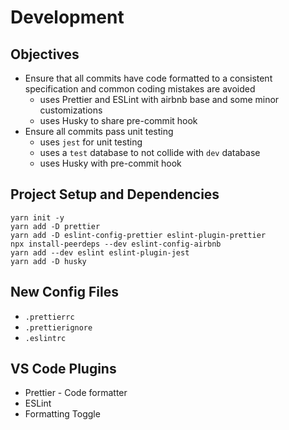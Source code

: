 # Development

## Objectives

-   Ensure that all commits have code formatted to a consistent specification and common coding mistakes are avoided
    -   uses Prettier and ESLint with airbnb base and some minor customizations
    -   uses Husky to share pre-commit hook
-   Ensure all commits pass unit testing
    -   uses `jest` for unit testing
    -   uses a `test` database to not collide with `dev` database
    -   uses Husky with pre-commit hook

## Project Setup and Dependencies

```shell
yarn init -y
yarn add -D prettier
yarn add -D eslint-config-prettier eslint-plugin-prettier
npx install-peerdeps --dev eslint-config-airbnb
yarn add --dev eslint eslint-plugin-jest
yarn add -D husky
```

## New Config Files

-   `.prettierrc`
-   `.prettierignore`
-   `.eslintrc`

## VS Code Plugins

-   Prettier - Code formatter
-   ESLint
-   Formatting Toggle
